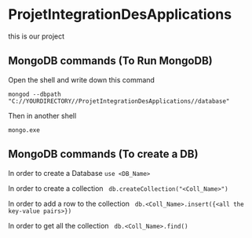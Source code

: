 # ProjetIntegrationDesApplications

this is our project


## MongoDB commands (To Run MongoDB)
Open the shell and write down this command

```mongod --dbpath "C://YOURDIRECTORY//ProjetIntegrationDesApplications//database"```

Then in another shell

```mongo.exe```


## MongoDB commands (To create a DB)
In order to create a Database
``` use <DB_Name> ```

In order to create a collection
``` db.createCollection("<Coll_Name>")```

In order to add a row to the collection
``` db.<Coll_Name>.insert({<all the key-value pairs>})```

In order to get all the collection
``` db.<Coll_Name>.find()```